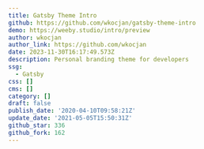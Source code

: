 ```yaml
---
title: Gatsby Theme Intro
github: https://github.com/wkocjan/gatsby-theme-intro
demo: https://weeby.studio/intro/preview
author: wkocjan
author_link: https://github.com/wkocjan
date: 2023-11-30T16:17:49.573Z
description: Personal branding theme for developers
ssg:
  - Gatsby
css: []
cms: []
category: []
draft: false
publish_date: '2020-04-10T09:58:21Z'
update_date: '2021-05-05T15:50:31Z'
github_star: 336
github_fork: 162
---
```


